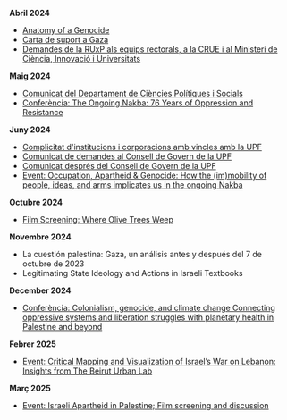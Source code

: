 **Abril 2024**
* [Anatomy of a Genocide](poster-2024-04-10-CA.png)
* [Carta de suport a Gaza](https://docs.google.com/forms/d/e/1FAIpQLScy9FrFxASNClMutqdAOp7eLiAz9x9151tP2QjHuIXgqFImuQ/viewform)
* [Demandes de la RUxP als equips rectorals, a la CRUE i al Ministeri de Ciència, Innovació i Universitats](./docs/RUxP-2024-04-29.pdf)

**Maig 2024**
* [Comunicat del Departament de Ciències Polítiques i Socials](https://www.upf.edu/documents/2846463/4418283/DPSS_communication_2024_05_13_final_web.pdf/bfa8da94-4f20-bb4e-b008-2b157174b644?t=1715856398217)
* [Conferència: The Ongoing Nakba: 76 Years of Oppression and Resistance](https://cat.upfpalestineconference.org)

**Juny 2024**
* [Complicitat d'institucions i corporacions amb vincles amb la UPF](https://upfxpalestina.github.io/docs/entitats.pdf)
* [Comunicat de demandes al Consell de Govern de la UPF](https://upfxpalestina.github.io/comunicat-2024-06-03/)
* [Comunicat després del Consell de Govern de la UPF](https://upfxpalestina.github.io/comunicat-2024-06-04/)
* [Event: Occupation, Apartheid & Genocide: How the (im)mobility of people, ideas, and arms implicates us in the ongoing Nakba](https://upfxpalestina.github.io/event-2024-06-14/)

**Octubre 2024**
* [Film Screening: Where Olive Trees Weep](https://upfxpalestina.github.io/event-2024-10-24/)

**Novembre 2024**
* La cuestión palestina: Gaza, un análisis antes y después del 7 de octubre de 2023
* Legitimating State Ideology and Actions in Israeli Textbooks

**December 2024**
* [Conferència: Colonialism, genocide, and climate change 
 Connecting oppressive systems and liberation struggles with planetary health in Palestine and beyond](https://www.colonialism-climate.com)

**Febrer 2025**
* [Event: Critical Mapping and Visualization of Israel’s War on Lebanon: Insights from The Beirut Urban Lab](https://upfxpalestina.github.io/event-2025-02-24/)

**Març 2025**
* [Event: Israeli Apartheid in Palestine; Film screening and discussion](https://upfxpalestina.github.io/event-2025-03-20/)

